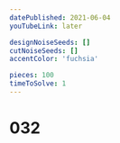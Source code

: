 ```yaml
---
datePublished: 2021-06-04
youTubeLink: later

designNoiseSeeds: []
cutNoiseSeeds: []
accentColor: 'fuchsia'

pieces: 100
timeToSolve: 1
---
```


# 032
